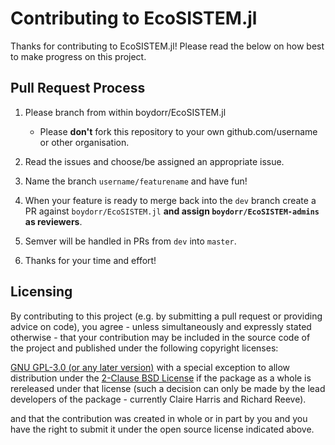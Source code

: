 # Contributing to EcoSISTEM.jl

Thanks for contributing to EcoSISTEM.jl! Please read the below on how best to make progress on this project.

## Pull Request Process

1. Please branch from within boydorr/EcoSISTEM.jl

   - Please **don't** fork this repository to your own github.com/username or other organisation.

2. Read the issues and choose/be assigned an appropriate issue.

3. Name the branch `username/featurename` and have fun!

4. When your feature is ready to merge back into the `dev` branch create a PR against `boydorr/EcoSISTEM.jl` **and assign `boydorr/EcoSISTEM-admins` as reviewers**.

5. Semver will be handled in PRs from `dev` into `master`.

6. Thanks for your time and effort!

## Licensing

By contributing to this project (e.g. by submitting a pull request or providing advice on code), you agree - unless simultaneously and expressly stated otherwise - that your contribution may be included in the source code of the project and published under the following copyright licenses:

[GNU GPL-3.0 (or any later version)](LICENSE.md) with a special exception to allow distribution under the [2-Clause BSD License](https://opensource.org/licenses/BSD-2-Clause) if the package as a whole is rereleased under that license (such a decision can only be made by the lead developers of the package - currently Claire Harris and Richard Reeve).

and that the contribution was created in whole or in part by you and you have the right to submit it under the open source license indicated above.

